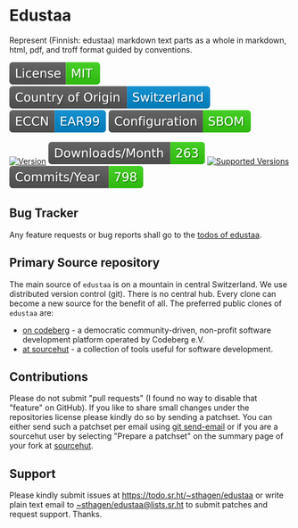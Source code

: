# Edustaa

Represent (Finnish: edustaa) markdown text parts as a whole in markdown, html, pdf, and troff format guided by conventions.

[![license](badges/license-spdx-mit.svg)](https://git.sr.ht/~sthagen/edustaa/tree/default/item/LICENSE)
[![Country of Origin](badges/country-of-origin-name-switzerland-neutral.svg)](https://git.sr.ht/~sthagen/edustaa/tree/default/item/COUNTRY-OF-ORIGIN)
[![Export Classification Control Number (ECCN)](badges/export-control-classification-number_eccn-ear99-neutral.svg)](https://git.sr.ht/~sthagen/edustaa/tree/default/item/EXPORT-CONTROL-CLASSIFICATION-NUMBER)
[![Configuration](badges/configuration-sbom.svg)](third-party/index.html)

[![Version](https://img.shields.io/pypi/v/edustaa.svg?style=flat)](https://pypi.python.org/pypi/edustaa/)
[![Downloads](docs/badges/downloads-per-month.svg)](https://pepy.tech/project/edustaa)
[![Supported Versions](https://img.shields.io/pypi/pyversions/edustaa.svg?style=flat)](https://pypi.python.org/pypi/edustaa/)
[![Maintenance Status](docs/badges/commits-per-year.svg)](https://git.sr.ht/~sthagen/edustaa/log)

## Bug Tracker

Any feature requests or bug reports shall go to the [todos of edustaa](https://todo.sr.ht/~sthagen/edustaa).

## Primary Source repository

The main source of `edustaa` is on a mountain in central Switzerland.
We use distributed version control (git).
There is no central hub.
Every clone can become a new source for the benefit of all.
The preferred public clones of `edustaa` are:

* [on codeberg](https://codeberg.org/sthagen/edustaa) - a democratic community-driven, non-profit software development platform operated by Codeberg e.V.
* [at sourcehut](https://git.sr.ht/~sthagen/edustaa) - a collection of tools useful for software development.

## Contributions

Please do not submit "pull requests" (I found no way to disable that "feature" on GitHub).
If you like to share small changes under the repositories license please kindly do so by sending a patchset.
You can either send such a patchset per email using [git send-email](https://git-send-email.io) or
if you are a sourcehut user by selecting "Prepare a patchset" on the summary page of your fork at [sourcehut](https://git.sr.ht/).

## Support

Please kindly submit issues at <https://todo.sr.ht/~sthagen/edustaa> or write plain text email to <~sthagen/edustaa@lists.sr.ht> to submit patches and request support. Thanks.
